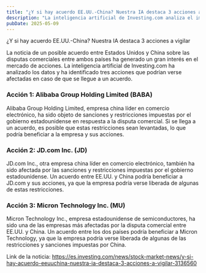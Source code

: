 ```yaml
---
title: "¿Y si hay acuerdo EE.UU.-China? Nuestra IA destaca 3 acciones a vigilar"
description: "La inteligencia artificial de Investing.com analiza el impacto de un posible acuerdo entre Estados Unidos y China en el mercado de acciones."
pubDate: 2025-05-09
---
```


¿Y si hay acuerdo EE.UU.-China? Nuestra IA destaca 3 acciones a vigilar

La noticia de un posible acuerdo entre Estados Unidos y China sobre las disputas comerciales entre ambos países ha generado un gran interés en el mercado de acciones. La inteligencia artificial de Investing.com ha analizado los datos y ha identificado tres acciones que podrían verse afectadas en caso de que se llegue a un acuerdo.

### Acción 1: Alibaba Group Holding Limited (BABA)

Alibaba Group Holding Limited, empresa china líder en comercio electrónico, ha sido objeto de sanciones y restricciones impuestas por el gobierno estadounidense en respuesta a la disputa comercial. Si se llega a un acuerdo, es posible que estas restricciones sean levantadas, lo que podría beneficiar a la empresa y sus acciones.

### Acción 2: JD.com Inc. (JD)

JD.com Inc., otra empresa china líder en comercio electrónico, también ha sido afectada por las sanciones y restricciones impuestas por el gobierno estadounidense. Un acuerdo entre EE.UU. y China podría beneficiar a JD.com y sus acciones, ya que la empresa podría verse liberada de algunas de estas restricciones.

### Acción 3: Micron Technology Inc. (MU)

Micron Technology Inc., empresa estadounidense de semiconductores, ha sido una de las empresas más afectadas por la disputa comercial entre EE.UU. y China. Un acuerdo entre los dos países podría beneficiar a Micron Technology, ya que la empresa podría verse liberada de algunas de las restricciones y sanciones impuestas por China.

Link de la noticia: https://es.investing.com/news/stock-market-news/y-si-hay-acuerdo-eeuuchina-nuestra-ia-destaca-3-acciones-a-vigilar-3136560